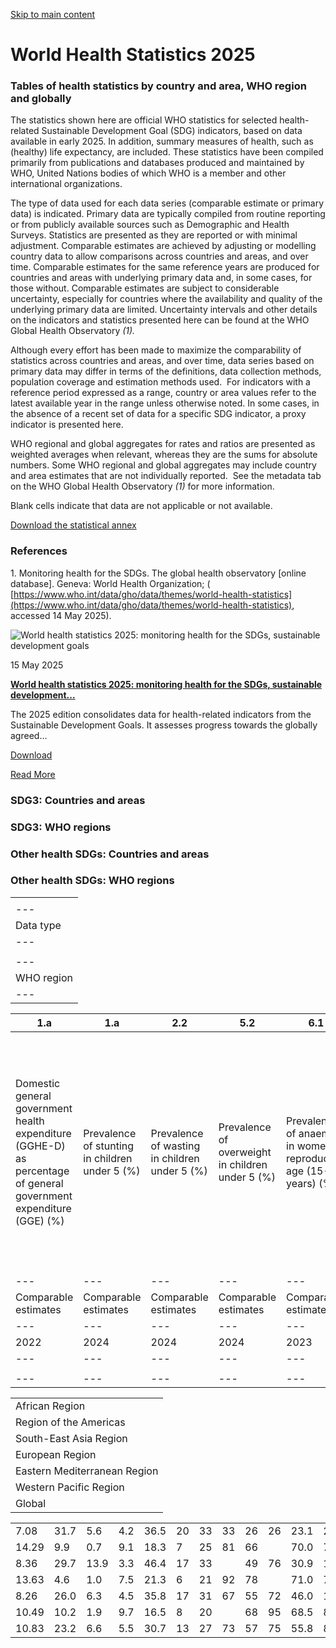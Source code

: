 [Skip to main content](https://www.who.int/data/gho/whs-annex/#content)

# World Health Statistics 2025

### Tables of health statistics by country and area, WHO region and globally

The statistics shown here are official WHO statistics for selected health-related Sustainable Development Goal (SDG) indicators, based on data available in early 2025. In addition, summary measures of health, such as (healthy) life expectancy, are included. These statistics have been compiled primarily from publications and databases produced and maintained by WHO, United Nations bodies of which WHO is a member and other international organizations.

The type of data used for each data series (comparable estimate or primary data) is indicated. Primary data are typically compiled from routine reporting or from publicly available sources such as Demographic and Health Surveys. Statistics are presented as they are reported or with minimal adjustment. Comparable estimates are achieved by adjusting or modelling country data to allow comparisons across countries and areas, and over time. Comparable estimates for the same reference years are produced for countries and areas with underlying primary data and, in some cases, for those without. Comparable estimates are subject to considerable uncertainty, especially for countries where the availability and quality of the underlying primary data are limited. Uncertainty intervals and other details on the indicators and statistics presented here can be found at the WHO Global Health Observatory _(1)._

Although every effort has been made to maximize the comparability of statistics across countries and areas, and over time, data series based on primary data may differ in terms of the definitions, data collection methods, population coverage and estimation methods used.  For indicators with a reference period expressed as a range, country or area values refer to the latest available year in the range unless otherwise noted. In some cases, in the absence of a recent set of data for a specific SDG indicator, a proxy indicator is presented here.

WHO regional and global aggregates for rates and ratios are presented as weighted averages when relevant, whereas they are the sums for absolute numbers. Some WHO regional and global aggregates may include country and area estimates that are not individually reported.  See the metadata tab on the WHO Global Health Observatory _(1)_ for more information.

Blank cells indicate that data are not applicable or not available.

[Download the statistical annex](https://xmart-api-public.who.int/DEX_CMS/WHS2025_DATADOWNLOAD?$format=csv&$filter=2+eq+2&$select=IndicatorName,IndicatorCode,Location,LocationCode,Year,Disaggregation,NumericValue,DisplayValue,Comments&$orderby=IndicatorName+asc,Location+asc,Year+asc,Disaggregation+asc)

### References

1\. Monitoring health for the SDGs. The global health observatory \[online database\]. Geneva: World Health Organization; ( [https://www.who.int/data/gho/data/themes/world-health-statistics](https://www.who.int/data/gho/data/themes/world-health-statistics), accessed 14 May 2025).

![World health statistics 2025: monitoring health for the SDGs, sustainable development goals](https://iris.who.int/bitstream/handle/10665/381418/9789240110496-eng.pdf.jpg?sequence=6)

15 May 2025

[**World health statistics 2025: monitoring health for the SDGs, sustainable development...**](https://www.who.int/publications/i/item/9789240110496)

The 2025 edition consolidates data for health-related indicators from the Sustainable Development Goals. It assesses progress towards the globally agreed...

[Download](https://iris.who.int/bitstream/handle/10665/381418/9789240110496-eng.pdf?sequence=1)

[Read More](https://www.who.int/publications/i/item/9789240110496)

### SDG3: Countries and areas

### SDG3: WHO regions

### Other health SDGs: Countries and areas

### Other health SDGs: WHO regions

|  |
| --- |
|  |
| --- |
| Data type |
| --- |
|  |
| --- |
| WHO region |
| --- |

| 1.a | 1.a | 2.2 | 5.2 | 6.1 | 6.2 | 6.3 | 6.a | 7.1 | 11.6 | 16.1 |
| --- | --- | --- | --- | --- | --- | --- | --- | --- | --- | --- |
| Domestic general government health expenditure (GGHE-D) as percentage of general government expenditure (GGE) (%) | Prevalence of stunting in children under 5 (%) | Prevalence of wasting in children under 5 (%) | Prevalence of overweight in children under 5 (%) | Prevalence of anaemia in women of reproductive age (15-49 years) (%) | Proportion of ever-partnered women and girls aged 15-49 years subjected to physical and/or sexual violence by a current or former intimate partner in the previous 12 months (%) | Proportion of ever-partnered women and girls aged 15-49 years subjected to physical and/or sexual violence by a current or former intimate partner in their lifetime (%) | Proportion of population using safely-managed drinking-water services (%) | Proportion of population using safely-managed sanitation services (%) | Proportion of population using a hand-washing facility with soap and water (%) | Proportion of safely treated domestic wastewater flows (%) | Amount of water- and sanitation-related official development assistance that is part of a government-coordinated spending plan (constant 2020 US$ millions) | Proportion of population with primary reliance on clean fuels and technology (%) | Annual mean concentrations of fine particulate matter (PM2.5) in urban areas (µg/m3) | Mortality rate due to homicide (per 100 000 population) |
| --- | --- | --- | --- | --- | --- | --- | --- | --- | --- | --- | --- | --- | --- | --- |
| Comparable estimates | Comparable estimates | Comparable estimates | Comparable estimates | Comparable estimates | Comparable estimates | Comparable estimates | Comparable estimates | Comparable estimates | Comparable estimates | Comparable estimates | Primary data | Comparable estimates | Comparable estimates | Comparable estimates |
| --- | --- | --- | --- | --- | --- | --- | --- | --- | --- | --- | --- | --- | --- | --- |
| 2022 | 2024 | 2024 | 2024 | 2023 | 2018 | 2018 | 2022 | 2022 | 2022 | 2024 | 2023 | 2023 | 2019 | 2021 |
| --- | --- | --- | --- | --- | --- | --- | --- | --- | --- | --- | --- | --- | --- | --- |
|  |  |  |  |  |  |  |  |  |  |  |  |  |  |  |
| --- | --- | --- | --- | --- | --- | --- | --- | --- | --- | --- | --- | --- | --- | --- |

|     |
| --- |
| African Region |
| Region of the Americas |
| South-East Asia Region |
| European Region |
| Eastern Mediterranean Region |
| Western Pacific Region |
| Global |

|     |     |     |     |     |     |     |     |     |     |     |     |     |     |     |
| --- | --- | --- | --- | --- | --- | --- | --- | --- | --- | --- | --- | --- | --- | --- |
| 7.08 | 31.7 | 5.6 | 4.2 | 36.5 | 20 | 33 | 33 | 26 | 26 | 23.1 | 2630.7 | 24.2 | 32.52 | 9.7 |
| 14.29 | 9.9 | 0.7 | 9.1 | 18.3 | 7 | 25 | 81 | 66 |  | 70.0 | 781.1 | 92.9 | 12.14 | 19.3 |
| 8.36 | 29.7 | 13.9 | 3.3 | 46.4 | 17 | 33 |  | 49 | 76 | 30.9 | 1140.9 | 72.5 | 43.59 | 3.7 |
| 13.63 | 4.6 | 1.0 | 7.5 | 21.3 | 6 | 21 | 92 | 78 |  | 71.0 | 774.3 | 97.3 | 14.88 | 2.6 |
| 8.26 | 26.0 | 6.3 | 4.5 | 35.8 | 17 | 31 | 67 | 55 | 72 | 46.0 | 1938.3 | 73.9 | 43.33 | 5.4 |
| 10.49 | 10.2 | 1.9 | 9.7 | 16.5 | 8 | 20 |  | 68 | 95 | 68.5 | 848.2 | 87.3 | 33.03 | 1.5 |
| 10.83 | 23.2 | 6.6 | 5.5 | 30.7 | 13 | 27 | 73 | 57 | 75 | 55.8 | 8709.5 | 74.1 | 31.70 | 6.1 |